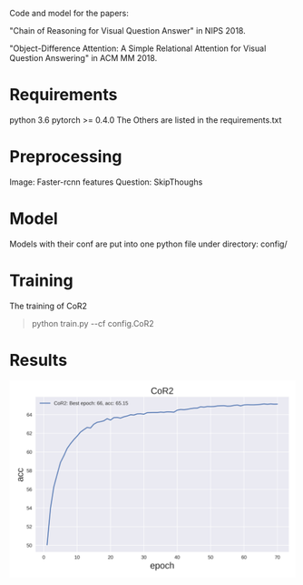 Code and model for the papers:

"Chain of Reasoning for Visual Question Answer" in NIPS 2018.

"Object-Difference Attention: A Simple Relational Attention for Visual Question Answering" in ACM MM 2018.

# Requirements
python 3.6
pytorch >= 0.4.0
The Others are listed in the requirements.txt

# Preprocessing
Image: Faster-rcnn features
Question: SkipThoughs

# Model
Models with their conf are put into one python file under directory: config/

# Training
The training of CoR2 
>  python train.py --cf config.CoR2

# Results
![CoR2](./figure/CoR2.png)





